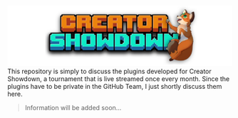 ![Creator Showdown Logo](/Images/logo.png)
This repository is simply to discuss the plugins developed for Creator Showdown, a tournament that is live streamed once every month. Since the plugins have to be private in the GitHub Team, I just shortly discuss them here.

> Information will be added soon...
